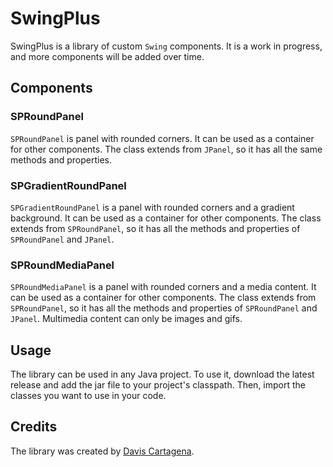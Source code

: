# SwingPlus

SwingPlus is a library of custom `Swing` components. It is a work in progress, and more
components will be added over time.

## Components

### SPRoundPanel

`SPRoundPanel` is panel with rounded corners. It can be used as a container for other
components. The class extends from `JPanel`, so it has all the same methods and properties.

### SPGradientRoundPanel

`SPGradientRoundPanel` is a panel with rounded corners and a gradient background. It can be
used as a container for other components. The class extends from `SPRoundPanel`, so it has 
all the methods and properties of `SPRoundPanel` and `JPanel`.

### SPRoundMediaPanel

`SPRoundMediaPanel` is a panel with rounded corners and a media content. It can be used as a
container for other components. The class extends from `SPRoundPanel`, so it has all the
methods and properties of `SPRoundPanel` and `JPanel`. Multimedia content can only be images 
and gifs.

## Usage

The library can be used in any Java project. To use it, download the latest release and add
the jar file to your project's classpath. Then, import the classes you want to use in your
code.

## Credits

The library was created by [Davis Cartagena](https://github.com/DavisLCVB).
